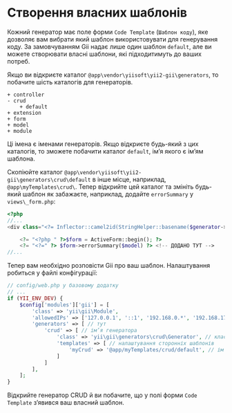 Створення власних шаблонів
==========================

Кожний генератор має поле форми `Code Template` (`Шаблон коду`), яке дозволяє вам вибрати який шаблон використовувати для генерування коду.
За замовчуванням Gii надає лише один шаблон `default`, але ви можете створювати власні шаблони, які підходитимуть до ваших потреб.

Якщо ви відкриєте каталог `@app\vendor\yiisoft\yii2-gii\generators`, то побачите шість каталогів для генераторів.

```
+ controller
- crud
    + default
+ extension
+ form
+ model
+ module
```

Ці імена є іменами генераторів. Якщо відкриєте будь-який з цих каталогів, то зможете побачити каталог `default`, ім’я якого є ім’ям шаблона.

Скопіюйте каталог `@app\vendor\yiisoft\yii2-gii\generators\crud\default` в інше місце, наприклад, `@app\myTemplates\crud\`.
Тепер відкрийте цей каталог та змініть будь-який шаблон як забажаєте, наприклад, додайте `errorSummary` у `views\_form.php`:

```php
<?php
//...
<div class="<?= Inflector::camel2id(StringHelper::basename($generator->modelClass)) ?>-form">

    <?= "<?php " ?>$form = ActiveForm::begin(); ?>
    <?= "<?=" ?> $form->errorSummary($model) ?> <!-- ДОДАНО ТУТ -->
//...
```

Тепер вам необхідно розповісти Gii про ваш шаблон. Налаштування робиться у файлі конфігурації:

```php
// config/web.php у базовому додатку
// ...
if (YII_ENV_DEV) {    
    $config['modules']['gii'] = [
        'class' => 'yii\gii\Module',      
        'allowedIPs' => ['127.0.0.1', '::1', '192.168.0.*', '192.168.178.20', '172.16.0.0/12'],  
        'generators' => [ // тут
            'crud' => [ // ім’я генератора
                'class' => 'yii\gii\generators\crud\Generator', // клас генератора
                'templates' => [ // налаштування сторонніх шаблонів
                    'myCrud' => '@app/myTemplates/crud/default', // ім’я шаблону => шлях до шаблону
                ]
            ]
        ],
    ];
}
```

Відкрийте генератор CRUD й ви побачите, що у полі форми `Code Template` з’явився ваш власний шаблон.
